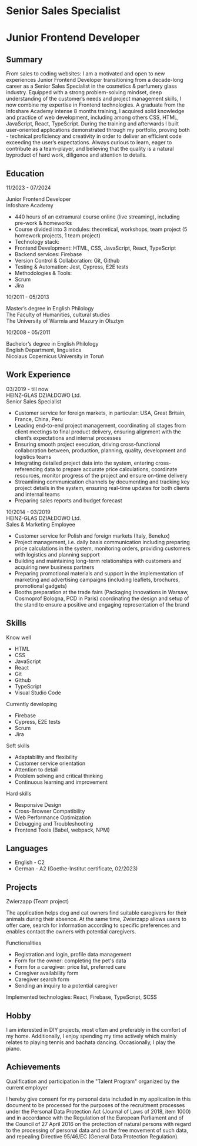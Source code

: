 # Senior Sales Specialist
# Junior Frontend Developer

## Summary

From sales to coding websites: I am a motivated and open to new experiences Junior Frontend Developer transitioning from a decade-long career as a Senior Sales Specialist in the cosmetics & perfumery glass industry. Equipped with a strong problem-solving mindset, deep understanding of the customer’s needs and project management skills, I now combine my expertise in Frontend technologies. A graduate from the Infoshare Academy intense 8 months training, I acquired solid knowledge and practice of web development, including among others CSS, HTML, JavaScript, React, TypeScript. During the training and afterwards I built user-oriented applications demonstrated through my portfolio, proving both - technical proficiency and creativity in order to deliver an efficient code exceeding the user’s expectations. Always curious to learn, eager to contribute as a team-player, and believing that the quality is a natural byproduct of hard work, diligence and attention to details.

## Education

11/2023 - 07/2024

Junior Frontend Developer<br/>
Infoshare Academy<br/>

-	440 hours of an extramural course online (live streaming), including pre-work & homeworks 
-	Course divided into 3 modules: theoretical, workshops, team project (5 homework projects, 1 team project)
-	Technology stack:
-	Frontend Development: HTML, CSS, JavaScript, React, TypeScript
-	Backend services: Firebase
-	Version Control & Collaboration: Git, Github
-	Testing & Automation: Jest, Cypress, E2E tests
-	Methodologies & Tools:
-	Scrum
-	Jira
							       		
10/2011 - 05/2013

Master’s degree in English Philology<br/>
The Faculty of Humanities, cultural studies<br/>
The University of Warmia and Mazury in Olsztyn<br/>

10/2008 - 05/2011

Bachelor’s degree in English Philology<br/>
English Department, linguistics<br/>
Nicolaus Copernicus University in Toruń<br/>


## Work Experience
03/2019 - till now<br/>
HEINZ-GLAS DZIAŁDOWO Ltd.<br/>
Senior Sales Specialist 
-	Customer service for foreign markets, in particular: USA, Great Britain, France, China, Peru
-	Leading end-to-end project management, coordinating all stages from client meetings to final product delivery, ensuring alignment with the client’s expectations and internal processes
-	Ensuring smooth project execution, driving cross-functional collaboration between, production, planning, quality, development and logistics teams
-	Integrating detailed project data into the system, entering cross-referencing data to prepare accurate price calculations, coordinate resources, monitor progress of the project and ensure on-time delivery
-	Streamlining communication channels by documenting and tracking key project details in the system, ensuring real-time updates for both clients and internal teams
-	Preparing sales reports and budget forecast

10/2014 - 03/2019<br/>
HEINZ-GLAS DZIAŁDOWO Ltd.<br/>
Sales & Marketing Employee
-	Customer service for Polish and foreign markets (Italy, Benelux)
-	Project management, i.e. daily basis communication including preparing price calculations in the system, monitoring orders, providing customers with logistics and planning support 
-	Building and maintaining long-term relationships with customers and acquiring new business partners
-	Preparing promotional materials and support in the implementation of marketing and advertising campaigns (including leaflets, brochures, promotional gadgets)
-	Booths preparation at the trade fairs (Packaging Innovations in Warsaw, Cosmoprof Bologna, PCD in Paris) coordinating the design and setup of the stand to ensure a positive and engaging representation of the brand

## Skills

Know well

- HTML
- CSS
- JavaScript
- React
- Git
- Github
- TypeScript
- Visual Studio Code

Currently developing

- Firebase
- Cypress, E2E tests
- Scrum
- Jira

Soft skills

- Adaptability and flexibility
- Customer service orientation
- Attention to detail
- Problem solving and critical thinking
- Continuous learning and improvement

Hard skills

- Responsive Design
- Cross-Browser Compatibility
- Web Performance Optimization
- Debugging and Troubleshooting
- Frontend Tools (Babel, webpack, NPM)

## Languages

- English - C2
- German - A2 (Goethe-Institut certificate, 02/2023)

## Projects

Zwierzapp (Team project)

The application helps dog and cat owners find suitable caregivers for their animals during their absence. At the same time, Zwierzapp allows users to offer care, search for information according to specific preferences and enables contact the owners with potential caregivers.

Functionalities
- Registration and login, profile data management
- Form for the owner: completing the pet's data
- Form for a caregiver: price list, preferred care
- Caregiver availability form
- Caregiver search form
- Sending an inquiry to a potential caregiver

Implemented technologies: React, Firebase, TypeScript, SCSS

## Hobby

I am interested in DIY projects, most often and preferably in the comfort of my home. Additionally, I enjoy spending my time actively which mainly relates to playing tennis and bachata dancing. Occasionally, I play the piano.

## Achievements

Qualification and participation in the "Talent Program" organized by the current employer

I hereby give consent for my personal data included in my application in this document to be processed for the purposes of the recruitment processes under the Personal Data Protection Act (Journal of Laws of 2018, item 1000) and in accordance with the Regulation of the European Parliament and of the Council of 27 April 2016 on the protection of natural persons with regard to the processing of personal data and on the free movement of such data, and repealing Directive 95/46/EC (General Data Protection Regulation).


